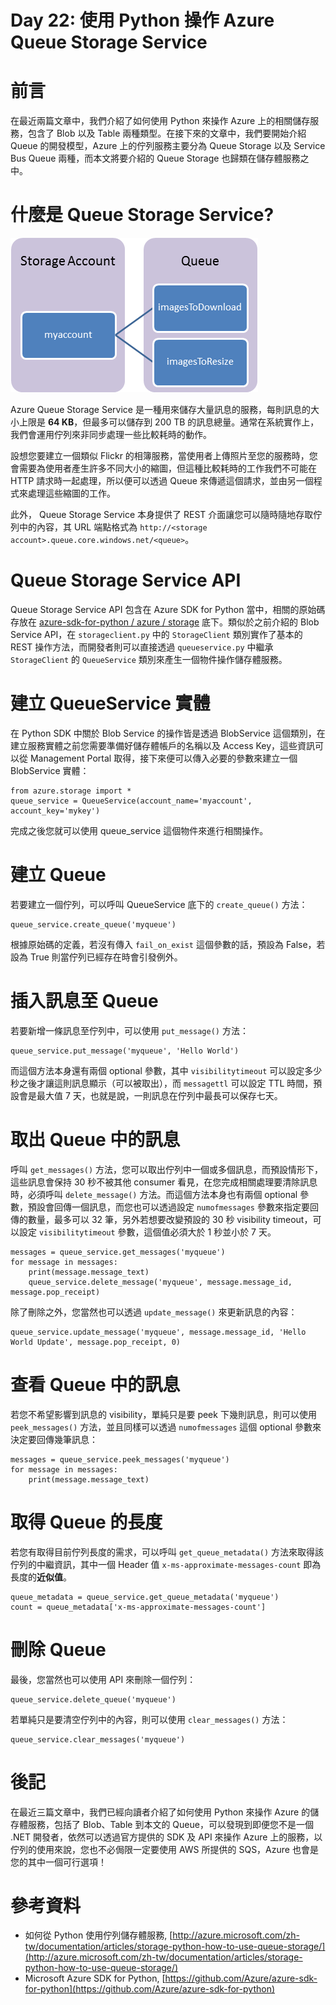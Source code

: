 Day 22: 使用 Python 操作 Azure Queue Storage Service
===============================

# 前言

在最近兩篇文章中，我們介紹了如何使用 Python 來操作 Azure 上的相關儲存服務，包含了 Blob 以及 Table 兩種類型。在接下來的文章中，我們要開始介紹 Queue 的開發模型，Azure 上的佇列服務主要分為 Queue Storage 以及 Service Bus Queue 兩種，而本文將要介紹的 Queue Storage 也歸類在儲存體服務之中。

# 什麼是 Queue Storage Service?

![Concept](https://raw.githubusercontent.com/hungys/azure-blog/master/media/22-azure-queue-storage-service-using-python/concept.png)

Azure Queue Storage Service 是一種用來儲存大量訊息的服務，每則訊息的大小上限是 **64 KB**，但最多可以儲存到 200 TB 的訊息總量。通常在系統實作上，我們會運用佇列來非同步處理一些比較耗時的動作。

設想您要建立一個類似 Flickr 的相簿服務，當使用者上傳照片至您的服務時，您會需要為使用者產生許多不同大小的縮圖，但這種比較耗時的工作我們不可能在 HTTP 請求時一起處理，所以便可以透過 Queue 來傳遞這個請求，並由另一個程式來處理這些縮圖的工作。

此外， Queue Storage Service 本身提供了 REST 介面讓您可以隨時隨地存取佇列中的內容，其 URL 端點格式為 `http://<storage account>.queue.core.windows.net/<queue>`。

# Queue Storage Service API

Queue Storage Service API 包含在 Azure SDK for Python 當中，相關的原始碼存放在 [azure-sdk-for-python / azure / storage](https://github.com/Azure/azure-sdk-for-python/tree/master/azure/storage) 底下。類似於之前介紹的 Blob Service API，在 `storageclient.py` 中的 `StorageClient` 類別實作了基本的 REST 操作方法，而開發者則可以直接透過 `queueservice.py` 中繼承 `StorageClient` 的 `QueueService` 類別來產生一個物件操作儲存體服務。

# 建立 QueueService 實體

在 Python SDK 中關於 Blob Service 的操作皆是透過 BlobService 這個類別，在建立服務實體之前您需要準備好儲存體帳戶的名稱以及 Access Key，這些資訊可以從 Management Portal 取得，接下來便可以傳入必要的參數來建立一個 BlobService 實體：

```
from azure.storage import *
queue_service = QueueService(account_name='myaccount', account_key='mykey')
```

完成之後您就可以使用 queue_service 這個物件來進行相關操作。

# 建立 Queue

若要建立一個佇列，可以呼叫 QueueService 底下的 `create_queue()` 方法：

```
queue_service.create_queue('myqueue')
```

根據原始碼的定義，若沒有傳入 `fail_on_exist` 這個參數的話，預設為 False，若設為 True 則當佇列已經存在時會引發例外。

# 插入訊息至 Queue

若要新增一條訊息至佇列中，可以使用 `put_message()` 方法：

```
queue_service.put_message('myqueue', 'Hello World')
```

而這個方法本身還有兩個 optional 參數，其中 `visibilitytimeout` 可以設定多少秒之後才讓這則訊息顯示（可以被取出），而 `messagettl` 可以設定 TTL 時間，預設會是最大值 7 天，也就是說，一則訊息在佇列中最長可以保存七天。

# 取出 Queue 中的訊息

呼叫 `get_messages()` 方法，您可以取出佇列中一個或多個訊息，而預設情形下，這些訊息會保持 30 秒不被其他 consumer 看見，在您完成相關處理要清除訊息時，必須呼叫 `delete_message()` 方法。而這個方法本身也有兩個 optional 參數，預設會回傳一個訊息，而您也可以透過設定 `numofmessages` 參數來指定要回傳的數量，最多可以 32 筆，另外若想要改變預設的 30 秒 visibility timeout，可以設定 `visibilitytimeout` 參數，這個值必須大於 1 秒並小於 7 天。

```
messages = queue_service.get_messages('myqueue')
for message in messages:
    print(message.message_text)
    queue_service.delete_message('myqueue', message.message_id, message.pop_receipt)
```

除了刪除之外，您當然也可以透過 `update_message()` 來更新訊息的內容：

```
queue_service.update_message('myqueue', message.message_id, 'Hello World Update', message.pop_receipt, 0)
```

# 查看 Queue 中的訊息

若您不希望影響到訊息的 visibility，單純只是要 peek 下幾則訊息，則可以使用 `peek_messages()` 方法，並且同樣可以透過 `numofmessages` 這個 optional 參數來決定要回傳幾筆訊息：

```
messages = queue_service.peek_messages('myqueue')
for message in messages:
    print(message.message_text)
```

# 取得 Queue 的長度

若您有取得目前佇列長度的需求，可以呼叫 `get_queue_metadata()` 方法來取得該佇列的中繼資訊，其中一個 Header 值 `x-ms-approximate-messages-count` 即為長度的**近似值**。

```
queue_metadata = queue_service.get_queue_metadata('myqueue')
count = queue_metadata['x-ms-approximate-messages-count']
```

# 刪除 Queue

最後，您當然也可以使用 API 來刪除一個佇列：

```
queue_service.delete_queue('myqueue')
```

若單純只是要清空佇列中的內容，則可以使用 `clear_messages()` 方法：

```
queue_service.clear_messages('myqueue')
```

# 後記

在最近三篇文章中，我們已經向讀者介紹了如何使用 Python 來操作 Azure 的儲存體服務，包括了 Blob、Table 到本文的 Queue，可以發現到即便您不是一個 .NET 開發者，依然可以透過官方提供的 SDK 及 API 來操作 Azure 上的服務，以佇列的使用來說，您也不必侷限一定要使用 AWS 所提供的 SQS，Azure 也會是您的其中一個可行選項！

# 參考資料

- 如何從 Python 使用佇列儲存體服務, [http://azure.microsoft.com/zh-tw/documentation/articles/storage-python-how-to-use-queue-storage/](http://azure.microsoft.com/zh-tw/documentation/articles/storage-python-how-to-use-queue-storage/)
- Microsoft Azure SDK for Python, [https://github.com/Azure/azure-sdk-for-python](https://github.com/Azure/azure-sdk-for-python)